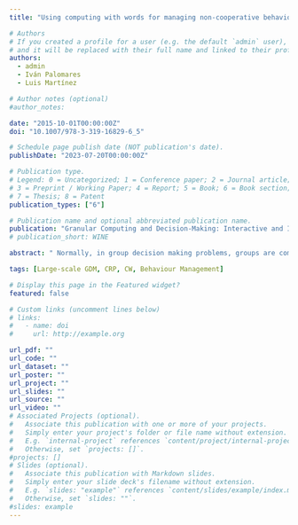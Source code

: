 ```yaml
---
title: "Using computing with words for managing non-cooperative behaviors in large scale group decision making"

# Authors
# If you created a profile for a user (e.g. the default `admin` user), write the username (folder name) here
# and it will be replaced with their full name and linked to their profile.
authors:
  - admin
  - Iván Palomares
  - Luis Martínez

# Author notes (optional)
#author_notes:

date: "2015-10-01T00:00:00Z"
doi: "10.1007/978-3-319-16829-6_5"

# Schedule page publish date (NOT publication's date).
publishDate: "2023-07-20T00:00:00Z"

# Publication type.
# Legend: 0 = Uncategorized; 1 = Conference paper; 2 = Journal article;
# 3 = Preprint / Working Paper; 4 = Report; 5 = Book; 6 = Book section;
# 7 = Thesis; 8 = Patent
publication_types: ["6"]

# Publication name and optional abbreviated publication name.
publication: "Granular Computing and Decision-Making: Interactive and Iterative Approaches"
# publication_short: WINE

abstract: " Normally, in group decision making problems, groups are composed by individuals or experts with different goals and points of view. For these reasons, they may adopt distinct behaviors in order to achieve their own aims. Nonetheless, in such problems in general, specially those demanding a certain degree of consensus, each expert should comply with a collaboration contract in order to find a common solution for the decision problem.When decision groups are small, all experts usually attempt to fulfill the collaboration contract. However, nowadays technologies such as social media allow to make consensus-driven decisions with larger groups, in which many experts are involved, hence the possibility that some of them try to break the collaboration contract might be greater. In order to prevent the group solution from being biased by these experts, it is necessary to detect and manage their non-cooperative behaviors in this kind of problems. Recent proposals in the literature suggest managing non-cooperative behavior by reducing the importance of expert opinions. These proposals present drawbacks such as, the inability of an expert to recover his/her importance if behavior improves; and the lack of expert’s behavior measures across the time. This chapter introduces a methodology based on fuzzy sets and computing with words, with the aim of identifying and managing those experts whose behavior does not contribute to reach an agreement in consensus reaching processes. Such a methodology is characterized by allowing the importance recovery of experts and taking into account the evolution of their behavior across the time."

tags: [Large-scale GDM, CRP, CW, Behaviour Management]

# Display this page in the Featured widget?
featured: false

# Custom links (uncomment lines below)
# links:
#   - name: doi
#     url: http://example.org

url_pdf: ""
url_code: ""
url_dataset: ""
url_poster: ""
url_project: ""
url_slides: ""
url_source: ""
url_video: ""
# Associated Projects (optional).
#   Associate this publication with one or more of your projects.
#   Simply enter your project's folder or file name without extension.
#   E.g. `internal-project` references `content/project/internal-project/index.md`.
#   Otherwise, set `projects: []`.
#projects: []
# Slides (optional).
#   Associate this publication with Markdown slides.
#   Simply enter your slide deck's filename without extension.
#   E.g. `slides: "example"` references `content/slides/example/index.md`.
#   Otherwise, set `slides: ""`.
#slides: example
---
```

